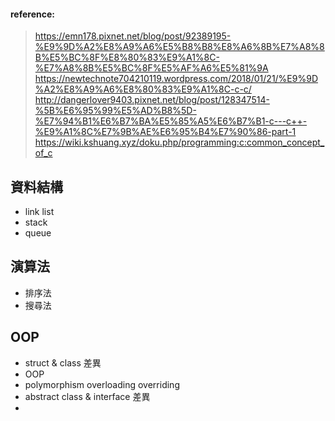 #### reference:
> https://emn178.pixnet.net/blog/post/92389195-%E9%9D%A2%E8%A9%A6%E5%B8%B8%E8%A6%8B%E7%A8%8B%E5%BC%8F%E8%80%83%E9%A1%8C-%E7%A8%8B%E5%BC%8F%E5%AF%A6%E5%81%9A 
> https://newtechnote704210119.wordpress.com/2018/01/21/%E9%9D%A2%E8%A9%A6%E8%80%83%E9%A1%8C-c-c/
> http://dangerlover9403.pixnet.net/blog/post/128347514-%5B%E6%95%99%E5%AD%B8%5D-%E7%94%B1%E6%B7%BA%E5%85%A5%E6%B7%B1-c---c++-%E9%A1%8C%E7%9B%AE%E6%95%B4%E7%90%86-part-1
> https://wiki.kshuang.xyz/doku.php/programming:c:common_concept_of_c


## 資料結構
- link list
- stack
- queue

## 演算法
- 排序法
- 搜尋法

## OOP
- struct & class 差異
- OOP
- polymorphism overloading overriding
- abstract class & interface 差異
- 